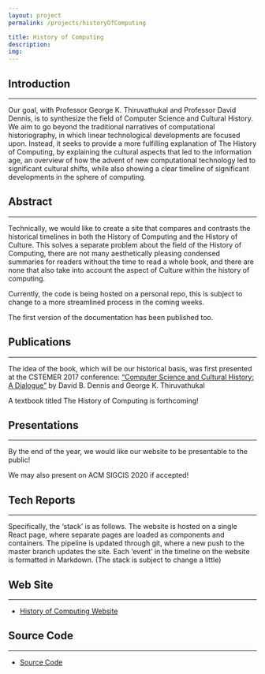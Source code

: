 ```yaml
---
layout: project
permalink: /projects/historyOfComputing

title: History of Computing
description:
img:
---
```


## Introduction

---

Our goal, with Professor George K. Thiruvathukal and Professor David Dennis, is to synthesize the field of Computer Science and Cultural History. We aim to go beyond the traditional narratives of computational historiography, in which linear technological developments are focused upon. Instead, it seeks to provide a more fulfilling explanation of The History of Computing, by explaining the cultural aspects that led to the information age, an overview of how the advent of new computational technology led to significant cultural shifts, while also showing a clear timeline of significant developments in the sphere of computing.

## Abstract

---

Technically, we would like to create a site that compares and contrasts the historical timelines in both the History of Computing and the History of Culture. This solves a separate problem about the field of the History of Computing, there are not many aesthetically pleasing condensed summaries for readers without the time to read a whole book, and there are none that also take into account the aspect of Culture within the history of computing.

Currently, the code is being hosted on a personal repo, this is subject to change to a more streamlined process in the coming weeks.

The first version of the documentation has been published too.

## Publications

---

The idea of the book, which will be our historical basis, was first presented at the CSTEMER 2017 conference: [“Computer Science and Cultural History: A Dialogue”](https://ecommons.luc.edu/history_facpubs/42/) by David B. Dennis and George K. Thiruvathukal

A textbook titled The History of Computing is forthcoming!

## Presentations

---

By the end of the year, we would like our website to be presentable to the public!

We may also present on ACM SIGCIS 2020 if accepted!

## Tech Reports

---

Specifically, the ‘stack’ is as follows. The website is hosted on a single React page, where separate pages are loaded as components and containers. The pipeline is updated through git, where a new push to the master branch updates the site. Each ‘event’ in the timeline on the website is formatted in Markdown. (The stack is subject to change a little)

## Web Site

---

- [History of Computing Website](https://acrose99.github.io/HistoryOfComputing/)

## Source Code

---

- [Source Code](https://github.com/acrose99/HistoryOfComputing)
